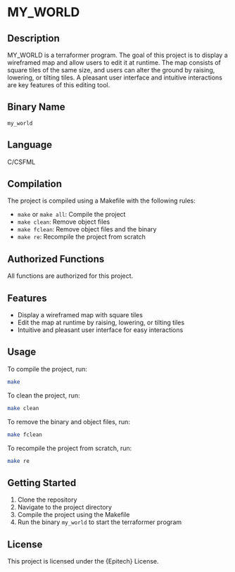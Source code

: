 # MY_WORLD

## Description
MY_WORLD is a terraformer program. The goal of this project is to display a wireframed map and allow users to edit it at runtime. The map consists of square tiles of the same size, and users can alter the ground by raising, lowering, or tilting tiles. A pleasant user interface and intuitive interactions are key features of this editing tool.

## Binary Name
`my_world`

## Language
C/CSFML

## Compilation
The project is compiled using a Makefile with the following rules:
- `make` or `make all`: Compile the project
- `make clean`: Remove object files
- `make fclean`: Remove object files and the binary
- `make re`: Recompile the project from scratch

## Authorized Functions
All functions are authorized for this project.

## Features
- Display a wireframed map with square tiles
- Edit the map at runtime by raising, lowering, or tilting tiles
- Intuitive and pleasant user interface for easy interactions

## Usage
To compile the project, run:
```sh
make
```

To clean the project, run:
```sh
make clean
```

To remove the binary and object files, run:
```sh
make fclean
```

To recompile the project from scratch, run:
```sh
make re
```

## Getting Started
1. Clone the repository
2. Navigate to the project directory
3. Compile the project using the Makefile
4. Run the binary `my_world` to start the terraformer program

## License
This project is licensed under the {Epitech} License.
